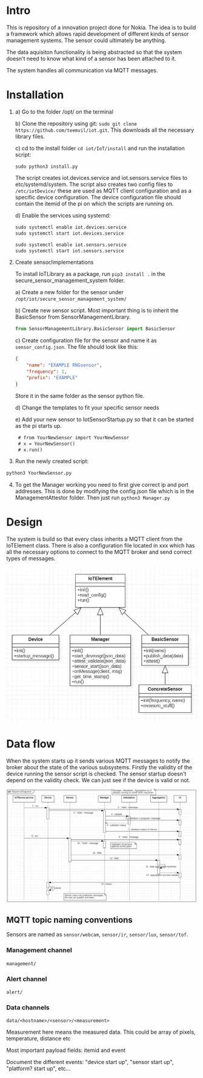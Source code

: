 # Intro

This is repository of a innovation project done for Nokia. The idea is to build a framework which allows rapid development of different kinds of sensor management systems. The sensor could ultimately be anything. 

The data aquisiton functionality is being abstracted so that the system doesn't need to know what kind of a sensor has been attached to it.

The system handles all communication via MQTT messages. 

# Installation

1.  a) Go to the folder /opt/ on the terminal

    b) Clone the repository using git: `sudo git clone https://github.com/teemvil/iot.git`. This downloads all the necessary library files.
    
    c) cd to the install folder `cd iot/IoT/install` and run the installation script: 
    ```
    sudo python3 install.py
    ```

    The script creates iot.devices.service and iot.sensors.service files to etc/systemd/system. The script also creates two config files to `/etc/iotDevice/` these are used as MQTT client configuration and as a specific device configuration. The device configuration file should contain the itemid of the pi on which the scripts are running on.
    
    d) Enable the services using systemd:

    ```
    sudo systemctl enable iot.devices.service
    sudo systemctl start iot.devices.service
    ```

    ```
    sudo systemctl enable iot.sensors.service
    sudo systemctl start iot.sensors.service
    ```

2. Create sensor/implementations 

    To install IoTLibrary as a package, run `pip3 install .` in the secure_sensor_management_system folder.

    a) Create a new folder for the sensor under `/opt/iot/secure_sensor_management_system/`    

    b) Create new sensor script. Most important thing is to inherit the BasicSensor from SensorManagementLibrary.
    
    ```python
    from SensorManagementLibrary.BasicSensor import BasicSensor
    ```

    c) Create configuration file for the sensor and name it as `sensor_config.json`. The file should look like this:
    ```json
    {
        "name": "EXAMPLE RNGsensor",
        "frequency": 1,
        "prefix": "EXAMPLE"
    } 
    ```
    
    Store it in the same folder as the sensor python file.

    d) Change the templates to fit your specific sensor needs    

    e) Add your new sensor to IotSensorStartup.py so that it can be started as the pi starts up.

        # from YourNewSensor import YourNewSensor
        # x = YourNewSensor()
        # x.run()

3. Run the newly created script:

```bash
python3 YourNewSensor.py
```

4. To get the Manager working you need to first give correct ip and port addresses. This is done by modifying the config.json file which is in the ManagementAttestor folder. Then just run `python3 Manager.py`


# Design

The system is build so that every class inherits a MQTT client from the IoTElement class. There is also a configuration file located in xxx which has all the necessary options to connect to the MQTT broker and send correct types of messages.

![device class diagram](documentation/pics/insidedevice.JPG)

# Data flow

When the system starts up it sends various MQTT messages to notify the broker about the state of the various subsystems. Firstly the validity of the device running the sensor script is checked. The sensor startup doesn't depend on the validity check. We can just see if the device is valid or not. 

![sequence diagram](documentation/pics/devicesequence.JPG)

## MQTT topic naming conventions

Sensors are named as `sensor/webcam`, `sensor/ir`, `sensor/lux`, `sensor/tof`.

### Management channel
```
management/
```

### Alert channel
```
alert/
```

### Data channels
```
data/<hostname>/<sensor>/<measurement>
```
Measurement here means the measured data. This could be array of pixels, temperature, distance etc


Most important payload fields:
itemid and event

Document the different events:
"device start up", "sensor start up", "platform? start up", etc...
